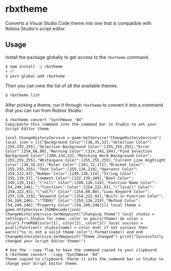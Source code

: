# rbxtheme

Converts a Visual Studio Code theme into one that is compatible with Roblox Studio's script editor.

## Usage

Install the package globally to get access to the `rbxtheme` command.

```sh
$ npm install -g rbxtheme
# Or
$ yarn global add rbxtheme
```

Then you can view the list of all the available themes.

```sh
$ rbxtheme list
```

After picking a theme, run it through `rbxtheme` to convert it into a command that you can run from Roblox Studio.

```
$ rbxtheme convert "SynthWave '84"
Copy/paste this command into the command bar in Studio to set your Script Editor theme

local ChangeHistoryService = game:GetService("ChangeHistoryService") local json = [[{"Background Color":[38,35,53],"Selection Color":[255,255,255],"Selection Background Color":[255,255,255],"Error Color":[254,68,80],"Warning Color":[114,241,184],"Find Selection Background Color":[209,134,22],"Matching Word Background Color":[255,255,255],"Whitespace Color":[255,255,255],"Current Line Highlight Color":[38,35,53],"Ruler Color":[161,72,171],"Bracket Color":[255,255,255],"Text Color":[255,126,219],"Operator Color":[254,222,93],"Number Color":[249,126,114],"String Color":[255,139,57],"Comment Color":[132,139,189],"Bool Color":[249,126,114],"\"nil\" Color":[249,126,114],"Function Name Color":[54,249,246],"\"function\" Color":[254,222,93],"\"local\" Color":[254,222,93],"\"self\" Color":[254,68,80],"Luau Keyword Color":[255,126,219],"Keyword Color":[254,222,93],"Built-in Function Color":[54,249,246],"\"TODO\" Color":[255,126,219],"Method Color":[54,249,246],"Property Color":[54,249,246]}]] local theme = game.HttpService:JSONDecode(json) ChangeHistoryService:SetWaypoint("Changing theme") local studio = settings().Studio for name, color in pairs(theme) do color = Color3.fromRGB(color[1], color[2], color[3]) local success = pcall(function() studio[name] = color end) if not success then warn(("%s is not a valid theme color"):format(name)) end end ChangeHistoryService:SetWaypoint("Theme changed") print("Successfully changed your Script Editor theme!")

# Use the --copy flag to have the command copied to your clipboard
$ rbxtheme convert --copy "SynthWave '84"
Theme copied to clipboard. Paste it into the command bar in Studio to change your Script Editor theme.
```

